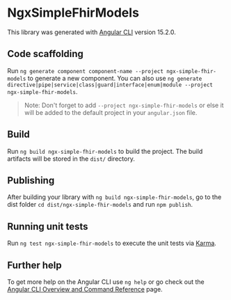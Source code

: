 # NgxSimpleFhirModels

This library was generated with [Angular CLI](https://github.com/angular/angular-cli) version 15.2.0.

## Code scaffolding

Run `ng generate component component-name --project ngx-simple-fhir-models` to generate a new component. You can also use `ng generate directive|pipe|service|class|guard|interface|enum|module --project ngx-simple-fhir-models`.
> Note: Don't forget to add `--project ngx-simple-fhir-models` or else it will be added to the default project in your `angular.json` file. 

## Build

Run `ng build ngx-simple-fhir-models` to build the project. The build artifacts will be stored in the `dist/` directory.

## Publishing

After building your library with `ng build ngx-simple-fhir-models`, go to the dist folder `cd dist/ngx-simple-fhir-models` and run `npm publish`.

## Running unit tests

Run `ng test ngx-simple-fhir-models` to execute the unit tests via [Karma](https://karma-runner.github.io).

## Further help

To get more help on the Angular CLI use `ng help` or go check out the [Angular CLI Overview and Command Reference](https://angular.io/cli) page.
